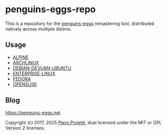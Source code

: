 # penguins-eggs-repo

This is a repository for the [penguins-eggs](https://github.com/pieroproietti/) remastering tool, distributed natively across multiple distros.

## Usage

* [ALPINE](https://github.com/pieroproietti/penguins-eggs/blob/master/DOCS/INSTALL-ALPINE.md)
* [ARCHLINUX](https://github.com/pieroproietti/penguins-eggs/blob/master/DOCS/INSTALL-ARCHLINUX.md)
* [DEBIAN-DEVUAN-UBUNTU](https://github.com/pieroproietti/penguins-eggs/blob/master/DOCS/INSTALL-DEBIAN-DEVUAN-UBUNTU.md)
* [ENTERPRISE-LINUX](https://github.com/pieroproietti/penguins-eggs/blob/master/DOCS/INSTALL-ENTERPRISE-LINUX.md)
* [FEDORA](https://github.com/pieroproietti/penguins-eggs/blob/master/DOCS/INSTALL-FEDORA.md)
* [OPENSUSE](https://github.com/pieroproietti/penguins-eggs/blob/master/DOCS/INSTALL-OPENSUSE.md)

## Blog

https://penguins-eggs.net

Copyright (c) 2017, 2025 [Piero Proietti](https://penguins-eggs.net/about-me.html), dual licensed under the MIT or GPL Version 2 licenses.
